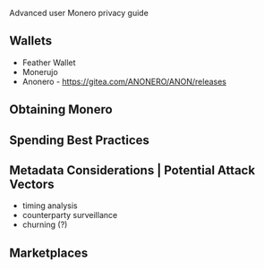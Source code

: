 Advanced user Monero privacy guide


## Wallets

- Feather Wallet
- Monerujo
- Anonero - https://gitea.com/ANONERO/ANON/releases

## Obtaining Monero


## Spending Best Practices


## Metadata Considerations | Potential Attack Vectors
- timing analysis
- counterparty surveillance
- churning (?)


## Marketplaces


